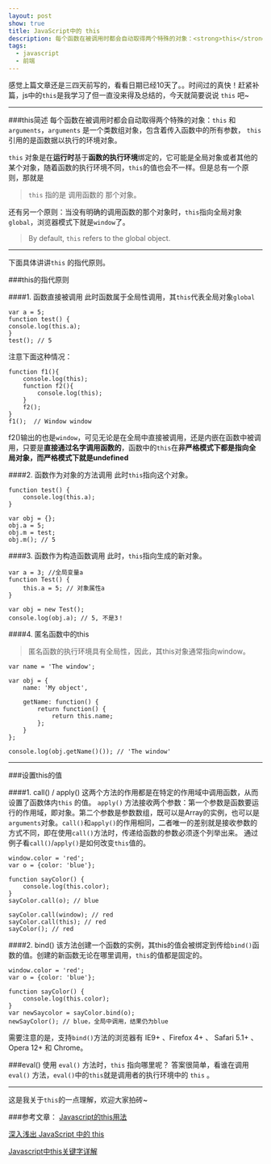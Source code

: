 ```yaml
---
layout: post
show: true
title: JavaScript中的 this
description: 每个函数在被调用时都会自动取得两个特殊的对象：<strong>this</strong> 和 <strong>arguments</strong>，<strong>arguments</strong> 是一个类数组对象，包含着传入函数中的所有参数， <strong>this</strong> 引用的是函数据以执行的环境对象。
tags:
  - javascript
  - 前端
---
```


感觉上篇文章还是三四天前写的，看看日期已经10天了。。时间过的真快！赶紧补篇，js中的`this`是我学习了但一直没来得及总结的，今天就简要说说 `this` 吧~

---

###this简述
每个函数在被调用时都会自动取得两个特殊的对象：`this` 和 `arguments`，`arguments` 是一个类数组对象，包含着传入函数中的所有参数， `this` 引用的是函数据以执行的环境对象。

`this` 对象是在**运行时**基于**函数的执行环境**绑定的，它可能是全局对象或者其他的某个对象，随着函数的执行环境不同，`this`的值也会不一样。但是总有一个原则，那就是

> `this` 指的是 调用函数的 那个对象。

还有另一个原则：当没有明确的调用函数的那个对象时，`this`指向全局对象`global`，浏览器模式下就是`window`了。

> By default, `this` refers to the global object.

---

下面具体讲讲`this` 的指代原则。

###this的指代原则

####1. 函数直接被调用
此时函数属于全局性调用，其`this`代表全局对象`global`

  
    var a = 5;
    function test() {
    console.log(this.a);
    }
    test(); // 5


注意下面这种情况：


    function f1(){
        console.log(this);
        function f2(){
            console.log(this);
        }
        f2();
    }
    f1();  // Window window
    

f2()输出的也是`window`，可见无论是在全局中直接被调用，还是内嵌在函数中被调用，只要是**直接通过名字调用函数的**，函数中的`this`在**非严格模式下都是指向全局对象，而严格模式下就是undefined**

####2. 函数作为对象的方法调用
此时`this`指向这个对象。


    function test() {
        console.log(this.a);
    }

    var obj = {};
    obj.a = 5;
    obj.m = test;
    obj.m(); // 5


####3. 函数作为构造函数调用
此时，`this`指向生成的新对象。


    var a = 3; //全局变量a
    function Test() {
        this.a = 5; // 对象属性a
    }
    
    var obj = new Test();
    console.log(obj.a); // 5, 不是3！


####4. 匿名函数中的this

>匿名函数的执行环境具有全局性，因此，其this对象通常指向window。

~~~
var name = 'The window';

var obj = {
    name: 'My object',
    
    getName: function() {
        return function() {
            return this.name;
        };
    }
};

console.log(obj.getName()()); // 'The window'
~~~

---

###设置this的值

####1. call() / apply()
这两个方法的作用都是在特定的作用域中调用函数，从而设置了函数体内`this` 的值。
`apply()` 方法接收两个参数：第一个参数是函数要运行的作用域，即对象。第二个参数是参数数组，既可以是Array的实例，也可以是`arguments`对象。`call()`和`apply()`的作用相同，二者唯一的差别就是接收参数的方式不同，即在使用`call()`方法时，传递给函数的参数必须逐个列举出来。
通过例子看`call()`/`apply()`是如何改变`this`值的。

~~~
window.color = 'red';
var o = {color: 'blue'};

function sayColor() {
    console.log(this.color);
}
sayColor.call(o); // blue

sayColor.call(window); // red
sayColor.call(this); // red
sayColor(); // red
~~~

####2. bind()
该方法创建一个函数的实例，其this的值会被绑定到传给`bind()`函数的值。创建的新函数无论在哪里调用，`this`的值都是固定的。

~~~
window.color = 'red';
var o = {color: 'blue'};

function sayColor() {
    console.log(this.color);
}
var newSaycolor = sayColor.bind(o);
newSayColor(); // blue，全局中调用，结果仍为blue
~~~

需要注意的是，支持`bind()`方法的浏览器有 IE9+ 、Firefox 4+ 、 Safari 5.1+ 、 Opera 12+ 和 Chrome。

###eval()
使用 `eval()` 方法时，`this` 指向哪里呢？
答案很简单，看谁在调用 `eval()` 方法，`eval()`中的`this`就是调用者的执行环境中的 `this` 。

---

这是我关于`this`的一点理解，欢迎大家拍砖~

###参考文章：
[Javascript的this用法][1]

[深入浅出 JavaScript 中的 this][2]

[Javascript中this关键字详解][3]


  [1]: http://www.ruanyifeng.com/blog/2010/04/using_this_keyword_in_javascript.html
  [2]: http://www.ibm.com/developerworks/cn/web/1207_wangqf_jsthis/index.html
  [3]: http://www.cnblogs.com/justany/archive/2012/11/01/the_keyword_this_in_javascript.html